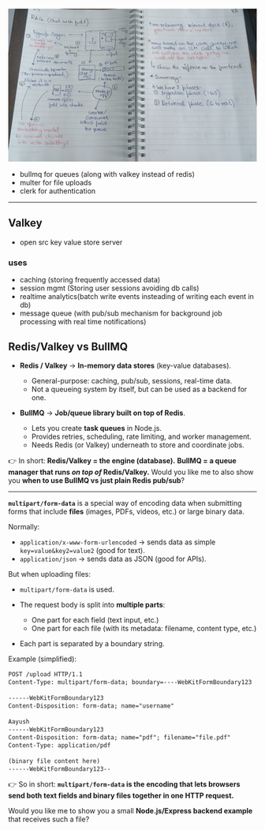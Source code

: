 ![alt text](photo_2025-08-29_10-54-28.jpg)
- bullmq for queues (along with valkey instead of redis)
- multer for file uploads
- clerk for authentication

---
## Valkey 
- open src key value store server
### uses
- caching (storing frequently accessed data)
- session mgmt (Storing user sessions avoiding db calls)
- realtime analytics(batch write events insteading of writing each event in db)
- message queue (with pub/sub mechanism for background job processing with real time notifications)

## Redis/Valkey vs BullMQ

* **Redis / Valkey** → **In-memory data stores** (key-value databases).

  * General-purpose: caching, pub/sub, sessions, real-time data.
  * Not a queueing system by itself, but can be used as a backend for one.

* **BullMQ** → **Job/queue library built on top of Redis**.

  * Lets you create **task queues** in Node.js.
  * Provides retries, scheduling, rate limiting, and worker management.
  * Needs Redis (or Valkey) underneath to store and coordinate jobs.

👉 In short:
**Redis/Valkey = the engine (database).**
**BullMQ = a queue manager that runs *on top of* Redis/Valkey.**
Would you like me to also show you **when to use BullMQ vs just plain Redis pub/sub**?

---
**`multipart/form-data`** is a special way of encoding data when submitting forms that include **files** (images, PDFs, videos, etc.) or large binary data.

Normally:

* `application/x-www-form-urlencoded` → sends data as simple `key=value&key2=value2` (good for text).
* `application/json` → sends data as JSON (good for APIs).

But when uploading files:

* `multipart/form-data` is used.
* The request body is split into **multiple parts**:

  * One part for each field (text input, etc.)
  * One part for each file (with its metadata: filename, content type, etc.)
* Each part is separated by a boundary string.

Example (simplified):

```
POST /upload HTTP/1.1
Content-Type: multipart/form-data; boundary=----WebKitFormBoundary123

------WebKitFormBoundary123
Content-Disposition: form-data; name="username"

Aayush
------WebKitFormBoundary123
Content-Disposition: form-data; name="pdf"; filename="file.pdf"
Content-Type: application/pdf

(binary file content here)
------WebKitFormBoundary123--
```

👉 So in short: **`multipart/form-data` is the encoding that lets browsers send both text fields and binary files together in one HTTP request.**

Would you like me to show you a small **Node.js/Express backend example** that receives such a file?
